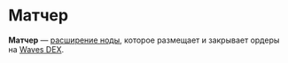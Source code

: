# Матчер

**Матчер** — [расширение ноды](/waves-node/extensions/matcher.md), которое размещает и закрывает ордеры на [Waves DEX](/waves-dex/about-waves-dex).
